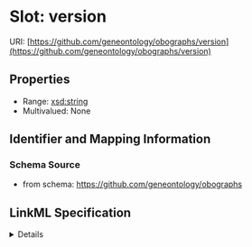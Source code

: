 # Slot: version

URI: [https://github.com/geneontology/obographs/version](https://github.com/geneontology/obographs/version)



<!-- no inheritance hierarchy -->




## Properties

* Range: [xsd:string](http://www.w3.org/2001/XMLSchema#string)
* Multivalued: None







## Identifier and Mapping Information







### Schema Source


* from schema: https://github.com/geneontology/obographs




## LinkML Specification

<details>
```yaml
name: version
from_schema: https://github.com/geneontology/obographs
rank: 1000
alias: version
domain_of:
- Meta
range: string

```
</details>
